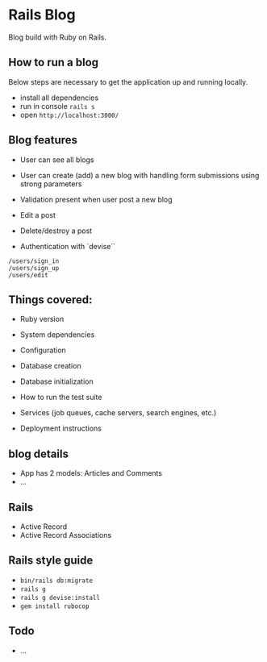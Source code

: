 # Rails Blog

Blog build with Ruby on Rails.


## How to run a blog

Below steps are necessary to get the
application up and running locally.

* install all dependencies
* run in console `rails s`
* open `http://localhost:3000/`


## Blog features

*  User can see all blogs
  
*  User can create (add) a new blog with handling form submissions using strong parameters
  
*  Validation present when user post a new blog
  
*  Edit a post
  
*  Delete/destroy a post
  
*  Authentication with `devise``
```
/users/sign_in
/users/sign_up
/users/edit
```

## Things covered:

* Ruby version

* System dependencies

* Configuration

* Database creation

* Database initialization

* How to run the test suite

* Services (job queues, cache servers, search engines, etc.)

* Deployment instructions


## blog details 

* App has 2 models: Articles and Comments
* ...


## Rails 

* Active Record 
* Active Record Associations


## Rails style guide

* `bin/rails db:migrate`
* `rails g`
* `rails g devise:install`
* `gem install rubocop`


## Todo

* ...